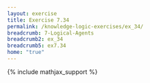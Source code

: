 ```yaml
---
layout: exercise
title: Exercise 7.34
permalink: /knowledge-logic-exercises/ex_34/
breadcrumb: 7-Logical-Agents
breadcrumb2: ex_34
breadcrumb5: ex7.34
home: "true"
---
```


{% include mathjax_support %}

